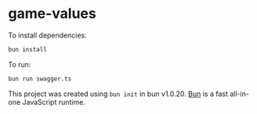 # game-values

To install dependencies:

```bash
bun install
```

To run:

```bash
bun run swagger.ts
```

This project was created using `bun init` in bun v1.0.20. [Bun](https://bun.sh) is a fast all-in-one JavaScript runtime.
